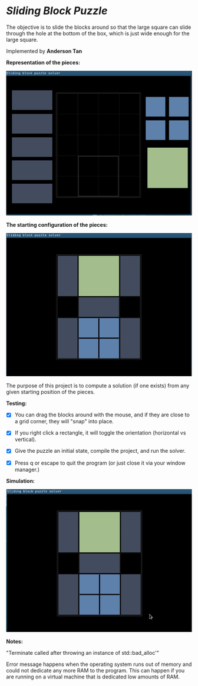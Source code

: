 # *Sliding Block Puzzle*

The objective is to slide the blocks around so that the large square can slide through the hole at the bottom of the box, which is just wide enough for the large square.

Implemented by **Anderson Tan**

**Representation of the pieces:**

![alt text](https://github.com/andersontan1998/Sliding_Block_Puzzle/blob/master/pieces.PNG)

**The starting configuration of the pieces:** 

![alt text](https://github.com/andersontan1998/Sliding_Block_Puzzle/blob/master/starting.PNG)

The purpose of this project is to compute a solution (if one exists) from any given starting position of the pieces. 

**Testing:**

* [x] You can drag the blocks around with the mouse, and if they are close to a grid corner, they will "snap" into place. 

* [x] If you right click a rectangle, it will toggle the orientation (horizontal vs vertical).

* [x] Give the puzzle an initial state, compile the project, and run the solver.

* [x] Press q or escape to quit the program (or just close it via your window manager.)

**Simulation:**

![](solution_gif.gif)

**Notes:**

"Terminate called after throwing an instance of std::bad_alloc'"

Error message happens when the operating system runs out of memory and could not dedicate any more RAM to the program. This can happen if you are running on a virtual machine that is dedicated low amounts of RAM.
